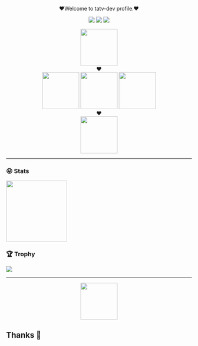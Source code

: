 
<p align="center">
❤️Welcome to tatv-dev profile.❤️
</p>

<div align="center">

[![](https://img.shields.io/badge/Github-black?style=flat-square&logo=github&logoColor=white)](https://github.com/tatv-dev/)
[![](https://img.shields.io/badge/YouTube-black?style=flat-square&logo=YouTube&logoColor=white)](https://www.youtube.com)
[![](https://img.shields.io/badge/Twitter-black?style=flat-square&logo=Twitter&logoColor=white)](https://twitter.com)
</div>

<div id="header" align="center">
 <img src="https://media2.giphy.com/media/SUcApSWjPwQMARvcM8/giphy.gif" width="100"/>
</div>


<div align="center">❤️</div>

<div id="header" align="center">
  <img src="https://i.pinimg.com/originals/64/06/ca/6406ca42678a4681991344dfb679e92a.gif" width="100"/>
  <img src="https://i.pinimg.com/originals/64/06/ca/6406ca42678a4681991344dfb679e92a.gif" width="100"/>
  <img src="https://i.pinimg.com/originals/64/06/ca/6406ca42678a4681991344dfb679e92a.gif" width="100"/>
</div>


<div align="center">❤️</div>

<div id="header" align="center">
 <img src="https://media2.giphy.com/media/gNke2UrUTopOg/giphy.webp?cid=ecf05e4748uzah5m8evx4vk0bn55dx65xfo0y0j3dmgspee2&rid=giphy.webp&ct=g" width="100"/>
</div>

---

### 😜 Stats
<div>
 <img height="165" align="center" src="https://github-readme-stats.vercel.app/api?username=tatv-dev&count_private=true&include_all_commits=true&theme=radical" />
</div>

### 🏆 Trophy

![](https://github-profile-trophy.vercel.app/?username=tatv-dev&theme=radical&row=1)

---

<div align="center">
 <img src="https://media1.giphy.com/media/EOmYN5kVP3W2Lyn6dx/giphy.gif" width="100"/>
</div>


## Thanks 💖
